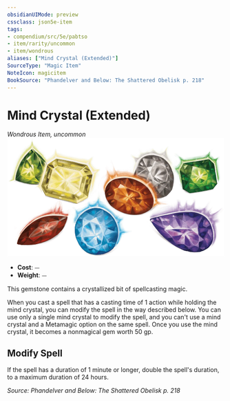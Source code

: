 ```yaml
---
obsidianUIMode: preview
cssclass: json5e-item
tags:
- compendium/src/5e/pabtso
- item/rarity/uncommon
- item/wondrous
aliases: ["Mind Crystal (Extended)"]
SourceType: "Magic Item"
NoteIcon: magicitem
BookSource: "Phandelver and Below: The Shattered Obelisk p. 218"
---
```

# Mind Crystal (Extended)
*Wondrous Item, uncommon*  
![](https://raw.githubusercontent.com/5etools-mirror-2/5etools-img/main/items/PaBTSO/Mind%20Crystal.webp#right)  

- **Cost**: ⏤
- **Weight**: ⏤

This gemstone contains a crystallized bit of spellcasting magic.

When you cast a spell that has a casting time of 1 action while holding the mind crystal, you can modify the spell in the way described below. You can use only a single mind crystal to modify the spell, and you can't use a mind crystal and a Metamagic option on the same spell. Once you use the mind crystal, it becomes a nonmagical gem worth 50 gp.

## Modify Spell

If the spell has a duration of 1 minute or longer, double the spell's duration, to a maximum duration of 24 hours.

*Source: Phandelver and Below: The Shattered Obelisk p. 218*